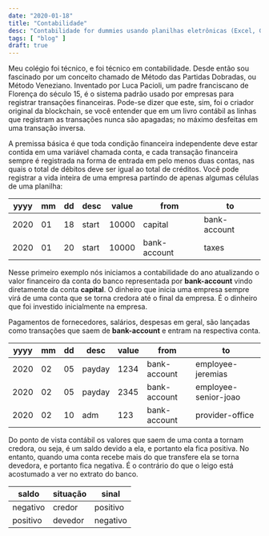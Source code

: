 ```yaml
---
date: "2020-01-18"
title: "Contabilidade"
desc: "Contabilidade for dummies usando planilhas eletrônicas (Excel, Google Sheets)."
tags: [ "blog" ]
draft: true
---
```

Meu colégio foi técnico, e foi técnico em contabilidade. Desde então sou fascinado por um conceito chamado de Método das Partidas Dobradas, ou Método Veneziano. Inventado por Luca Pacioli, um padre franciscano de Florença do século 15, é o sistema padrão usado por empresas para registrar transações financeiras. Pode-se dizer que este, sim, foi o criador original da blockchain, se você entender que em um livro contábil as linhas que registram as transações nunca são apagadas; no máximo desfeitas em uma transação inversa.

A premissa básica é que toda condição financeira independente deve estar contida em uma variável chamada conta, e cada transação financeira sempre é registrada na forma de entrada em pelo menos duas contas, nas quais o total de débitos deve ser igual ao total de créditos. Você pode registrar a vida inteira de uma empresa partindo de apenas algumas células de uma planilha:

| yyyy |  mm |  dd | desc | value | from |  to |
| ---- | --- | --- | ---- | ----- | ---- | --- |
| 2020 |  01 |  18 | start | 10000 | capital | bank-account |
| 2020 |  01 |  20 | start | 10000 | bank-account | taxes |

Nesse primeiro exemplo nós iniciamos a contabilidade do ano atualizando o valor financeiro da conta do banco representada por **bank-account** vindo diretamente da conta **capital**. O dinheiro que inicia uma empresa sempre virá de uma conta que se torna credora até o final da empresa. É o dinheiro que foi investido inicialmente na empresa.

Pagamentos de fornecedores, salários, despesas em geral, são lançadas como transações que saem de **bank-account** e entram na respectiva conta.

| yyyy |  mm |  dd | desc | value | from |  to |
| ---- | --- | --- | ---- | ----- | ---- | --- |
| 2020 |  02 |  05 | payday | 1234 | bank-account | employee-jeremias |
| 2020 |  02 |  05 | payday | 2345 | bank-account | employee-senior-joao |
| 2020 |  02 |  10 | adm | 123 | bank-account | provider-office |

Do ponto de vista contábil os valores que saem de uma conta a tornam credora, ou seja, é um saldo devido a ela, e portanto ela fica positiva. No entanto, quando uma conta recebe mais do que transfere ela se torna devedora, e portanto fica negativa. É o contrário do que o leigo está acostumado a ver no extrato do banco.

| saldo | situação | sinal |
| ----- | -------- | ----- |
| negativo | credor | positivo |
| positivo | devedor | negativo |

